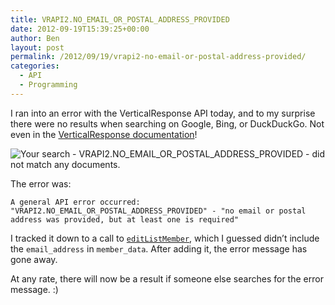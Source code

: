 ```yaml
---
title: VRAPI2.NO_EMAIL_OR_POSTAL_ADDRESS_PROVIDED
date: 2012-09-19T15:39:25+00:00
author: Ben
layout: post
permalink: /2012/09/19/vrapi2-no-email-or-postal-address-provided/
categories:
  - API
  - Programming
---
```

I ran into an error with the VerticalResponse API today, and to my surprise there were no results when searching on Google, Bing, or DuckDuckGo. Not even in the [VerticalResponse documentation](http://developers.verticalresponse.com/)!

![Your search - VRAPI2.NO_EMAIL_OR_POSTAL_ADDRESS_PROVIDED - did not match any documents.](http://www.benjaminoakes.com/wp-content/uploads/2012/09/Screen-shot-2012-09-19-at-10.31.20-AM.png)

The error was:

<pre><code class="no-highlight">A general API error occurred: "VRAPI2.NO_EMAIL_OR_POSTAL_ADDRESS_PROVIDED" - "no email or postal address was provided, but at least one is required"</code></pre>

I tracked it down to a call to [`editListMember`](http://developers.verticalresponse.com/api/soap/methods/lists/editlistmember/), which I guessed didn&#8217;t include the `email_address` in `member_data`. After adding it, the error message has gone away.

At any rate, there will now be a result if someone else searches for the error message. :)</p>
